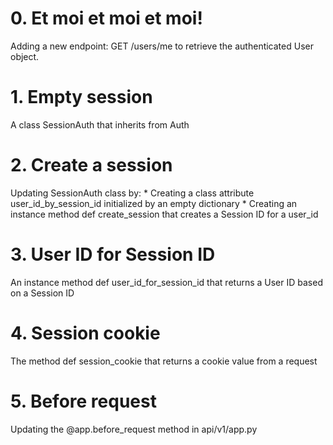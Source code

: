 # 0. Et moi et moi et moi!
Adding a new endpoint: GET /users/me to retrieve the authenticated User object.

# 1. Empty session
A class SessionAuth that inherits from Auth

# 2. Create a session
Updating SessionAuth class by:
    * Creating a class attribute user_id_by_session_id initialized by an empty dictionary
    * Creating an instance method def create_session that creates a Session ID for a user_id

# 3. User ID for Session ID
An instance method def user_id_for_session_id that returns a User ID based on a Session ID

# 4. Session cookie
The method def session_cookie that returns a cookie value from a request

# 5. Before request
Updating the @app.before_request method in api/v1/app.py
